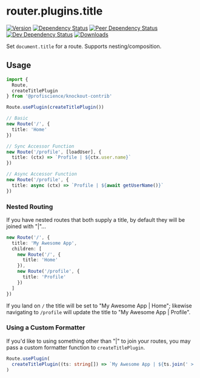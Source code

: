 # router.plugins.title

[![Version][npm-version-shield]][npm]
[![Dependency Status][david-dm-shield]][david-dm]
[![Peer Dependency Status][david-dm-peer-shield]][david-dm-peer]
[![Dev Dependency Status][david-dm-dev-shield]][david-dm-dev]
[![Downloads][npm-stats-shield]][npm-stats]

[david-dm]: https://david-dm.org/Profiscience/knockout-contrib?path=packages/router.plugins.title
[david-dm-shield]: https://david-dm.org/Profiscience/knockout-contrib/status.svg?path=packages/router.plugins.title
[david-dm-peer]: https://david-dm.org/Profiscience/knockout-contrib?path=packages/router.plugins.title&type=peer
[david-dm-peer-shield]: https://david-dm.org/Profiscience/knockout-contrib/peer-status.svg?path=packages/router.plugins.title
[david-dm-dev]: https://david-dm.org/Profiscience/knockout-contrib?path=packages/router.plugins.title&type=dev
[david-dm-dev-shield]: https://david-dm.org/Profiscience/knockout-contrib/dev-status.svg?path=packages/router.plugins.title
[npm]: https://www.npmjs.com/package/@profiscience/knockout-contrib-router-plugins-title
[npm-version-shield]: https://img.shields.io/npm/v/@profiscience/knockout-contrib-router-plugins-title.svg
[npm-stats]: http://npm-stat.com/charts.html?package=@profiscience/knockout-contrib-router-plugins-title&author=&from=&to=
[npm-stats-shield]: https://img.shields.io/npm/dt/@profiscience/knockout-contrib-router-plugins-title.svg?maxAge=2592000

Set `document.title` for a route. Supports nesting/composition.

## Usage

```typescript
import {
  Route,
  createTitlePlugin
} from '@profiscience/knockout-contrib'

Route.usePlugin(createTitlePlugin())

// Basic
new Route('/', {
  title: 'Home'
})

// Sync Accessor Function
new Route('/profile', [loadUser], {
  title: (ctx) => `Profile | ${ctx.user.name}`
})

// Async Accessor Function
new Route('/profile', {
  title: async (ctx) => `Profile | ${await getUserName()}`
})
```

### Nested Routing

If you have nested routes that both supply a title, by default they will be joined with "|"...

```typescript
new Route('/', {
  title: 'My Awesome App',
  children: [
    new Route('/', {
      title: 'Home'
    }),
    new Route('/profile', {
      title: 'Profile'
    })
  ]
})
```

If you land on `/` the title will be set to "My Awesome App | Home"; likewise navigating to `/profile` will update the title to "My Awesome App | Profile".

### Using a Custom Formatter

If you'd like to using something other than "|" to join your routes, you may pass a custom formatter function to `createTitlePlugin`.

```typescript
Route.usePlugin(
  createTitlePlugin((ts: string[]) => `My Awesome App | ${ts.join(' > ')}`)
)
```
